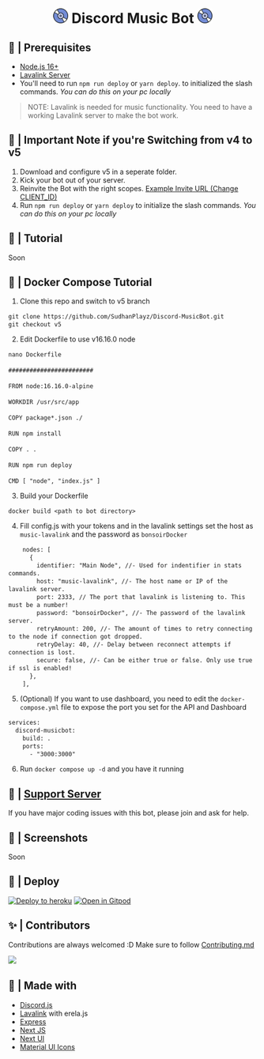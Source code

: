<h1 align="center"><img src="./assets/logo.gif" width="30px"> Discord Music Bot <img src="./assets/logo.gif" width="30px"></h1>

## 🚧 | Prerequisites

- [Node.js 16+](https://nodejs.org/en/download/)
- [Lavalink Server](https://code.darrennathanael.com/how-to-lavalink)
- You'll need to run `npm run deploy` or `yarn deploy`. to initialized the slash commands. _You can do this on your pc
  locally_

> NOTE: Lavalink is needed for music functionality. You need to have a working Lavalink server to make the bot work.

## 📝 | Important Note if you're Switching from v4 to v5

1. Download and configure v5 in a seperate folder.
2. Kick your bot out of your server.
3. Reinvite the Bot with the right
   scopes. [Example Invite URL (Change CLIENT_ID)](https://discord.com/oauth2/authorize?client_id=CLIENT_ID&permissions=277083450689&scope=bot%20applications.commands)
4. Run `npm run deploy` or `yarn deploy` to initialize the slash commands. _You can do this on your pc locally_

## 📝 | Tutorial

Soon
## 🐳 | Docker Compose Tutorial
1. Clone this repo and switch to v5 branch
```
git clone https://github.com/SudhanPlayz/Discord-MusicBot.git
git checkout v5
```
2. Edit Dockerfile to use v16.16.0 node 
```
nano Dockerfile

########################

FROM node:16.16.0-alpine

WORKDIR /usr/src/app

COPY package*.json ./

RUN npm install

COPY . .

RUN npm run deploy

CMD [ "node", "index.js" ]
```
3. Build your Dockerfile
```
docker build <path to bot directory> 
```
4. Fill config.js with your tokens and in the lavalink settings set the host as ``music-lavalink`` and the password as ``bonsoirDocker``
```
	nodes: [
	  {
		identifier: "Main Node", //- Used for indentifier in stats commands.
		host: "music-lavalink", //- The host name or IP of the lavalink server.
		port: 2333, // The port that lavalink is listening to. This must be a number!
		password: "bonsoirDocker", //- The password of the lavalink server.
		retryAmount: 200, //- The amount of times to retry connecting to the node if connection got dropped.
		retryDelay: 40, //- Delay between reconnect attempts if connection is lost.
		secure: false, //- Can be either true or false. Only use true if ssl is enabled!
	  },
	],
```
5. (Optional) If you want to use dashboard, you need to edit the ``docker-compose.yml`` file to expose the port you set for the API and Dashboard
```
services:
  discord-musicbot:
    build: .
    ports:
      - "3000:3000"
```
6. Run ``docker compose up -d`` and you have it running 

        

## 📝 | [Support Server](https://discord.gg/sbySMS7m3v)

If you have major coding issues with this bot, please join and ask for help.

## 📸 | Screenshots

Soon

## 🚀 | Deploy

[![Deploy to heroku](https://www.herokucdn.com/deploy/button.svg)](https://heroku.com/deploy?template=https://github.com/SudhanPlayz/Discord-MusicBot/tree/v5)
[![Open in Gitpod](https://camo.githubusercontent.com/76e60919474807718793857d8eb615e7a50b18b04050577e5a35c19421f260a3/68747470733a2f2f676974706f642e696f2f627574746f6e2f6f70656e2d696e2d676974706f642e737667)](https://gitpod.io/#https://github.com/SudhanPlayz/Discord-MusicBot/tree/v5)

## ✨ | Contributors

Contributions are always welcomed :D Make sure to follow [Contributing.md](/CONTRIBUTING.md)

<a href="https://github.com/SudhanPlayz/Discord-MusicBot/graphs/contributors">
  <img src="https://contributors-img.web.app/image?repo=SudhanPlayz/Discord-MusicBot" />
</a>

## 🌟 | Made with

- [Discord.js](https://discord.js.org/)
- [Lavalink](https://github.com/freyacodes/Lavalink) with erela.js
- [Express](https://expressjs.com/)
- [Next JS](https://nextjs.org/)
- [Next UI](https://nextui.org)
- [Material UI Icons](https://mui.com/material-ui/material-icons/)

